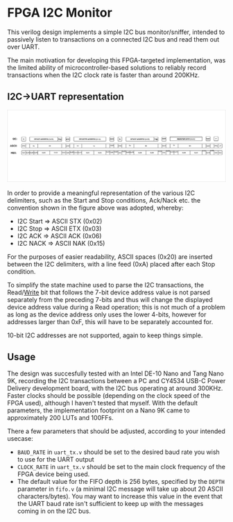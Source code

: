 # FPGA I2C Monitor

This verilog design implements a simple I2C bus monitor/sniffer, intended to
passively listen to transactions on a connected I2C bus and read them out
over UART.

The main motivation for developing this FPGA-targeted implementation, was the limited ability of microcontroller-based solutions to reliably record transactions when the I2C clock rate is faster than around 200KHz.

## I2C->UART representation

![alt text](Table.svg)

In order to provide a meaningful representation of the various I2C delimiters, such as the Start and Stop conditions, Ack/Nack etc. the convention shown in the figure above was adopted, whereby:

* I2C Start => ASCII STX (0x02) 
* I2C Stop => ASCII ETX (0x03) 
* I2C ACK => ASCII ACK (0x06) 
* I2C NACK => ASCII NAK (0x15) 

For the purposes of easier readability, ASCII spaces (0x20) are inserted between the I2C delimiters, with a line feed (0xA) placed after each Stop condition.

To simplify the state machine used to parse the I2C transactions, the Read/<u>Write</u> bit that follows the 7-bit device address value is not parsed separately from the preceding 7-bits and thus will change the displayed device address value during a Read operation; this is not much of a problem as long as the device address only uses the lower 4-bits, however for addresses larger than 0xF, this will have to be separately accounted for.

10-bit I2C addresses are not supported, again to keep things simple.

## Usage

The design was succesfully tested with an Intel DE-10 Nano and Tang Nano 9K, recording the I2C transactions between a PC and CY4534 USB-C Power Delivery development board, with the I2C bus operating at around 300KHz. Faster clocks should be possible (depending on the clock speed of the FPGA used), although I haven't tested that myself. With the default parameters, the implementation footprint on a Nano 9K came to approximately 200 LUTs and 100FFs.

There a few parameters that should be adjusted, according to your intended usecase:

 * `BAUD_RATE` in `uart_tx.v` should be set to the desired baud rate you wish to use for the UART output
 * `CLOCK_RATE` in `uart_tx.v` should be set to the main clock frequency of the FPGA device being used.
 * The default value for the FIFO depth is 256 bytes, specified by the `DEPTH` parameter in `fifo.v` (a minimal I2C message will take up about 20 ASCII characters/bytes). You may want to increase this value in the event that the UART baud rate isn't sufficient to keep up with the messages coming in on the I2C bus.






 
